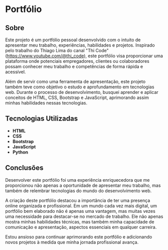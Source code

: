# Portfólio

## Sobre
Este projeto é um portfólio pessoal desenvolvido com o intuito de apresentar meu trabalho, experiências, habilidades e projetos. Inspirado pelo trabalho do Thiago Lima do canal "Thi Code" (https://www.youtube.com/@thi_code), este portfólio visa proporcionar uma plataforma onde potenciais empregadores, clientes ou colaboradores possam conhecer meu trabalho e competências de forma rápida e acessível.

Além de servir como uma ferramenta de apresentação, este projeto também teve como objetivo o estudo e aprofundamento em tecnologias web. Durante o processo de desenvolvimento, busquei aprender e aplicar conceitos de HTML, CSS, Bootstrap e JavaScript, aprimorando assim minhas habilidades nessas tecnologias.

## Tecnologias Utilizadas

- **HTML**
- **CSS**
- **Bootstrap**
- **JavaScript**
- **Python**

## Conclusões
Desenvolver este portfólio foi uma experiência enriquecedora que me proporcionou não apenas a oportunidade de apresentar meu trabalho, mas também de relembrar tecnologias do mundo do desenvolvimento web.

A criação deste portfólio destacou a importância de ter uma presença online organizada e profissional. Em um mundo cada vez mais digital, um portfólio bem elaborado não é apenas uma vantagem, mas muitas vezes uma necessidade para destacar-se no mercado de trabalho. Ele não apenas mostra minhas habilidades técnicas, mas também minha capacidade de comunicação e apresentação, aspectos essenciais em qualquer carreira.

Estou ansioso para continuar aprimorando este portfólio e adicionando novos projetos à medida que minha jornada profissional avança.

